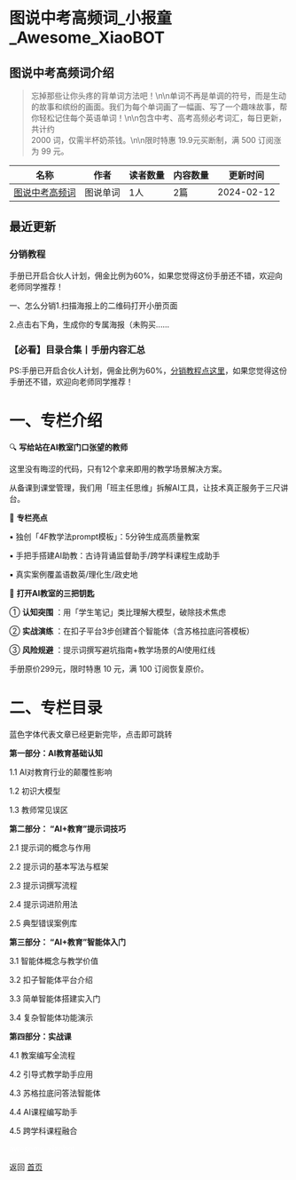 # 图说中考高频词_小报童_Awesome_XiaoBOT

## 图说中考高频词介绍
> 忘掉那些让你头疼的背单词方法吧！\n\n单词不再是单调的符号，而是生动的故事和缤纷的画面。我们为每个单词画了一幅画、写了一个趣味故事，帮你轻松记住每个英语单词！\n\n包含中考、高考高频必考词汇，每日更新，共计约  
2000 词，仅需半杯奶茶钱。\n\n限时特惠 19.9元买断制，满 500 订阅涨为 99 元。  
  


|名称|作者|读者数量|内容数量|更新时间|
|---|---|---|---|---|
|[图说中考高频词](https://xiaobot.net/p/wkbwords?refer=0b133df9-27dc-423b-8101-639049001c13)|图说单词|1人|2篇|2024-02-12|

## 最近更新
### 分销教程

手册已开启合伙人计划，佣金比例为60%，如果您觉得这份手册还不错，欢迎向老师同学推荐！

一、怎么分销1.扫描海报上的二维码打开小册页面

2.点击右下角，生成你的专属海报（未购买......

### 【必看】目录合集丨手册内容汇总

PS:手册已开启合伙人计划，佣金比例为60%，[分销教程点这里](https://xiaobot.net/post/22b94408-ba76-4c7c-90d8-e5a876a7ab97)，如果您觉得这份手册还不错，欢迎向老师同学推荐！

# 一、专栏介绍

🔍 **写给站在AI教室门口张望的教师**

这里没有晦涩的代码，只有12个拿来即用的教学场景解决方案。

从备课到课堂管理，我们用「班主任思维」拆解AI工具，让技术真正服务于三尺讲台。

🎯 **专栏亮点**

▪️ 独创「4F教学法prompt模板」：5分钟生成高质量教案

▪️ 手把手搭建AI助教：古诗背诵监督助手/跨学科课程生成助手

▪️ 真实案例覆盖语数英/理化生/政史地

🚪 **打开AI教室的三把钥匙**

① **认知突围** ：用「学生笔记」类比理解大模型，破除技术焦虑

② **实战演练** ：在扣子平台3步创建首个智能体（含苏格拉底问答模板）

③ **风险规避** ：提示词撰写避坑指南+教学场景的AI使用红线

手册原价299元，限时特惠 10 元，满 100 订阅恢复原价。

# **二、专栏目录**

蓝色字体代表文章已经更新完毕，点击即可跳转

**第一部分：AI教育基础认知**

1.1 AI对教育行业的颠覆性影响

1.2 初识大模型

1.3 教师常见误区

**第二部分： “AI+教育”提示词技巧**

2.1 提示词的概念与作用

2.2 提示词的基本写法与框架

2.3 提示词撰写流程

2.4 提示词进阶用法

2.5 典型错误案例库

**第三部分： “AI+教育”智能体入门**

3.1 智能体概念与教学价值

3.2 扣子智能体平台介绍

3.3 简单智能体搭建实入门

3.4 复杂智能体功能演示

**第四部分：实战课**

4.1 教案编写全流程

4.2 引导式教学助手应用

4.3 苏格拉底问答法智能体

4.4 AI课程编写助手

4.5 跨学科课程融合


<a href="https://github.com/Reno9527/awesome-xiaobot" style="color: white; text-decoration: none;">awesome-xiaobot</a>

返回 [首页](../README.md)

